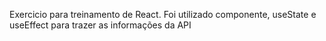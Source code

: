 Exercicio para treinamento de React. Foi utilizado componente, useState e useEffect para trazer as informações da API
